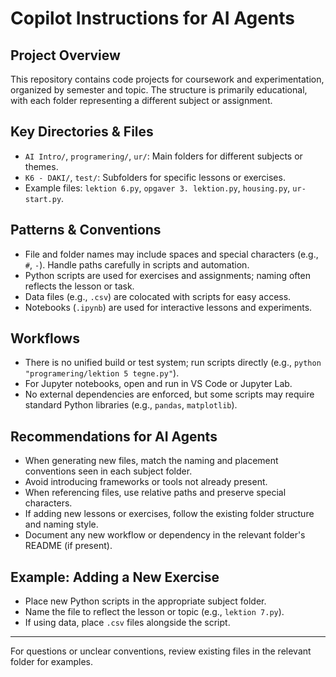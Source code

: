 # Copilot Instructions for AI Agents

## Project Overview
This repository contains code projects for coursework and experimentation, organized by semester and topic. The structure is primarily educational, with each folder representing a different subject or assignment.

## Key Directories & Files
- `AI Intro/`, `programering/`, `ur/`: Main folders for different subjects or themes.
- `K6 - DAKI/`, `test/`: Subfolders for specific lessons or exercises.
- Example files: `lektion 6.py`, `opgaver 3. lektion.py`, `housing.py`, `ur- start.py`.

## Patterns & Conventions
- File and folder names may include spaces and special characters (e.g., `#`, `-`). Handle paths carefully in scripts and automation.
- Python scripts are used for exercises and assignments; naming often reflects the lesson or task.
- Data files (e.g., `.csv`) are colocated with scripts for easy access.
- Notebooks (`.ipynb`) are used for interactive lessons and experiments.

## Workflows
- There is no unified build or test system; run scripts directly (e.g., `python "programering/lektion 5 tegne.py"`).
- For Jupyter notebooks, open and run in VS Code or Jupyter Lab.
- No external dependencies are enforced, but some scripts may require standard Python libraries (e.g., `pandas`, `matplotlib`).

## Recommendations for AI Agents
- When generating new files, match the naming and placement conventions seen in each subject folder.
- Avoid introducing frameworks or tools not already present.
- When referencing files, use relative paths and preserve special characters.
- If adding new lessons or exercises, follow the existing folder structure and naming style.
- Document any new workflow or dependency in the relevant folder's README (if present).

## Example: Adding a New Exercise
- Place new Python scripts in the appropriate subject folder.
- Name the file to reflect the lesson or topic (e.g., `lektion 7.py`).
- If using data, place `.csv` files alongside the script.

---
For questions or unclear conventions, review existing files in the relevant folder for examples.
